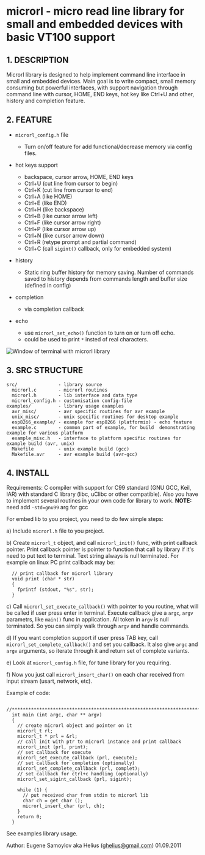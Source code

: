 # microrl - micro read line library for small and embedded devices with basic VT100 support

## 1. DESCRIPTION

Microrl library is designed to help implement command line interface in small and embedded devices. Main goal is to write compact, small memory consuming but powerful interfaces, with support navigation through command line with cursor, HOME, END keys, hot key like Ctrl+U and other, history and completion feature.


## 2. FEATURE

  - `microrl_config.h` file
    * Turn on/off feature for add functional/decrease memory via config files.

  - hot keys support
    * backspace, cursor arrow, HOME, END keys
    * Ctrl+U (cut line from cursor to begin) 
    * Ctrl+K (cut line from cursor to end) 
    * Ctrl+A (like HOME) 
    * Ctrl+E (like END)
    * Ctrl+H (like backspace)
    * Ctrl+B (like cursor arrow left) 
    * Ctrl+F (like cursor arrow right)
    * Ctrl+P (like cursor arrow up)
    * Ctrl+N (like cursor arrow down)
    * Ctrl+R (retype prompt and partial command)
    * Ctrl+C (call `sigint()` callback, only for embedded system)

  - history
    * Static ring buffer history for memory saving. Number of commands saved to history depends from commands length and buffer size (defined in config)

  - completion
    * via completion callback

  - echo
    * use `microrl_set_echo()` function to turn on or turn off echo.
    * could be used to print `*` insted of real characters.

![Window of terminal with microrl library](https://s8.hostingkartinok.com/uploads/images/2017/12/62be1f601c0d64fcf142597c1610147d.png)  	 

## 3. SRC STRUCTURE

```
src/               - library source
  microrl.c        - microrl routines
  microrl.h        - lib interface and data type
  microrl_config.h - customisation config-file
examples/          - library usage examples
  avr_misc/        - avr specific routines for avr example
  unix_misc/       - unix specific routines for desktop example
  esp8266_example/ - example for esp8266 (platformio) - echo feature
  example.c        - common part of example, for build  demonstrating example for various platform
  example_misc.h   - interface to platform specific routines for example build (avr, unix)
  Makefile         - unix example build (gcc)
  Makefile.avr     - avr example build (avr-gcc)
```


## 4. INSTALL

Requirements: C compiler with support for C99 standard (GNU GCC, Keil, IAR) with standard C library (libc, uClibc or other compatible). Also you have to implement several routines in your own code for library to work. 
__NOTE:__ need add `-std=gnu99` arg for gcc

For embed lib to you project, you need to do few simple steps:

a) Include `microrl.h` file to you project.

b) Create `microrl_t` object, and call `microrl_init()` func, with print callback pointer. Print callback pointer is pointer to function that call by library if it's need to put text to terminal. Text string always is null terminated.
For example on linux PC print callback may be:
```
  // print callback for microrl library
  void print (char * str)
  {
    fprintf (stdout, "%s", str);
  }
```

c) Call `microrl_set_execute_callback()` with pointer to you routine, what will be called if user press enter in terminal. Execute callback give a `argc`, `argv` parametrs, like `main()` func in application. All token in `argv` is null terminated. So you can simply walk through `argv` and handle commands.

d) If you want completion support if user press TAB key, call `microrl_set_complete_callback()` and set you callback. It also give `argc` and `argv` arguments, so iterate through it and return set of complete variants. 

e) Look at `microrl_config.h` file, for tune library for you requiring. 

f) Now you just call `microrl_insert_char()` on each char received from input stream (usart, network, etc).

Example of code:
```
  //*****************************************************************************
  int main (int argc, char ** argv)
  {
    // create microrl object and pointer on it
    microrl_t rl;
    microrl_t * prl = &rl;
    // call init with ptr to microrl instance and print callback
    microrl_init (prl, print);
    // set callback for execute
    microrl_set_execute_callback (prl, execute);
    // set callback for completion (optionally)
    microrl_set_complete_callback (prl, complet);
    // set callback for ctrl+c handling (optionally)
    microrl_set_sigint_callback (prl, sigint);
    
    while (1) {
      // put received char from stdin to microrl lib
      char ch = get_char ();
      microrl_insert_char (prl, ch);
    }
    return 0;
  }
```

See examples library usage.



Author: Eugene Samoylov aka Helius (ghelius@gmail.com) 
01.09.2011
